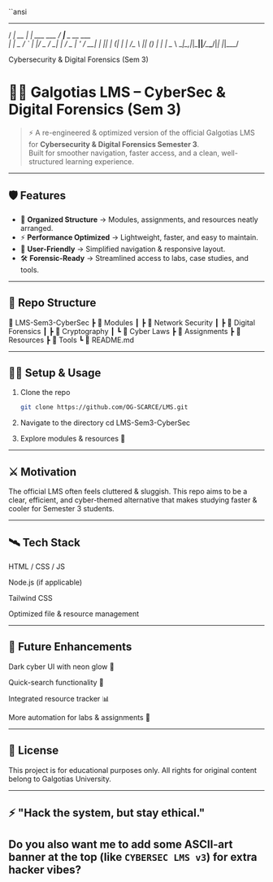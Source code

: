 ``ansi
   ____       _            ____                 
  / ___| __ _| | ___  ___ / ___|___  _ __  ___  
 | |  _ / _` | |/ _ \/ __| |   / _ \| '_ \/ __| 
 | |_| | (_| | |  __/\__ \ |__| (_) | | | \__ \ 
  \____|\__,_|_|\___||___/\____\___/|_| |_|___/ 
                                                
  Cybersecurity & Digital Forensics (Sem 3)

# 🕵️‍♂️ Galgotias LMS – CyberSec & Digital Forensics (Sem 3)  

> ⚡ A re-engineered & optimized version of the official Galgotias LMS for **Cybersecurity & Digital Forensics Semester 3**.  
> Built for smoother navigation, faster access, and a clean, well-structured learning experience.  

---

## 🛡️ Features  
- 🔐 **Organized Structure** → Modules, assignments, and resources neatly arranged.  
- ⚡ **Performance Optimized** → Lightweight, faster, and easy to maintain.  
- 🧩 **User-Friendly** → Simplified navigation & responsive layout.  
- 🛠️ **Forensic-Ready** → Streamlined access to labs, case studies, and tools.  

---

## 📂 Repo Structure  
📁 LMS-Sem3-CyberSec
┣ 📂 Modules
┃ ┣ 📜 Network Security
┃ ┣ 📜 Digital Forensics
┃ ┣ 📜 Cryptography
┃ ┗ 📜 Cyber Laws
┣ 📂 Assignments
┣ 📂 Resources
┣ 📂 Tools
┗ 📜 README.md


---

## 🧑‍💻 Setup & Usage  
1. Clone the repo  
   ```bash
   git clone https://github.com/OG-SCARCE/LMS.git

2. Navigate to the directory
   cd LMS-Sem3-CyberSec
   
4. Explore modules & resources 🚀

 ---

## ⚔️ Motivation

The official LMS often feels cluttered & sluggish.
This repo aims to be a clear, efficient, and cyber-themed alternative that makes studying faster & cooler for Semester 3 students.

---

## 🛰️ Tech Stack

HTML / CSS / JS

Node.js (if applicable)

Tailwind CSS

Optimized file & resource management

---

## 🔮 Future Enhancements

Dark cyber UI with neon glow 🌌

Quick-search functionality 🔎

Integrated resource tracker 📊

More automation for labs & assignments 🤖

---

## 📜 License

This project is for educational purposes only.
All rights for original content belong to Galgotias University.

---

## ⚡ "Hack the system, but stay ethical."

Do you also want me to add some **ASCII-art banner** at the top (like `CYBERSEC LMS v3`) for extra hacker vibes?
---
